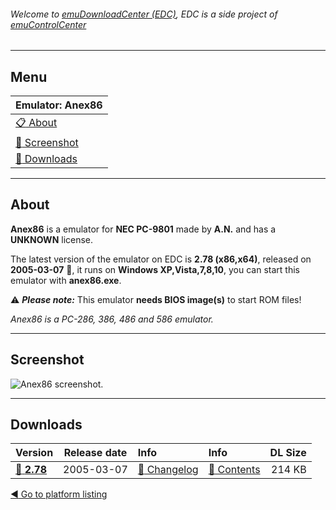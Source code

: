 ###### Welcome to [emuDownloadCenter (EDC)](https://github.com/PhoenixInteractiveNL/emuDownloadCenter/wiki/), EDC is a side project of [emuControlCenter](https://github.com/PhoenixInteractiveNL/emuControlCenter/wiki/)
***
## Menu
| **Emulator: Anex86** |
|:---------|
| [:clipboard: About](#about) |
| [:sunrise: Screenshot](#screenshot) |
| [:floppy_disk: Downloads](#downloads) |
***
## About
**Anex86** is a emulator for **NEC PC-9801** made by **A.N.** and has a **UNKNOWN** license.

The latest version of the emulator on EDC is **2.78 (x86,x64)**, released on **2005-03-07** :triangular_flag_on_post:, it runs on **Windows XP,Vista,7,8,10**, you can start this emulator with **anex86.exe**.

:warning: _**Please note:**_ This emulator **needs BIOS image(s)** to start ROM files!

_Anex86 is a PC-286, 386, 486 and 586 emulator._
***
## Screenshot
![](https://raw.githubusercontent.com/PhoenixInteractiveNL/emuDownloadCenter/master/hooks/anex86/screen.jpg "Anex86 screenshot.")
***
## Downloads
| Version  | Release date  | Info       | Info       | DL Size    |
|:---------|:-------------:|:-----------|:-----------|-----------:|
| [:floppy_disk: **2.78**](https://github.com/PhoenixInteractiveNL/edc-repo0004/raw/master/anex86/2.78.7z) | 2005-03-07 | [:page_facing_up: Changelog](https://github.com/PhoenixInteractiveNL/edc-repo0004/blob/master/anex86/2.78_changelog.txt) | [:mag_right: Contents](https://github.com/PhoenixInteractiveNL/edc-repo0004/blob/master/anex86/2.78_contents.txt) | 214 KB |

[:arrow_backward: Go to platform listing](https://github.com/PhoenixInteractiveNL/emuDownloadCenter/wiki/EDC-Platform-List)
